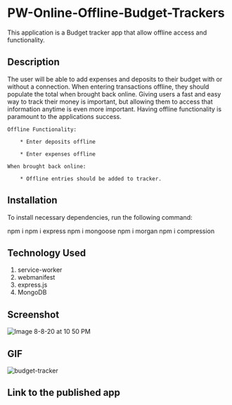 # PW-Online-Offline-Budget-Trackers

This application is a Budget tracker app that allow offline access and functionality. 


## Description

The user will be able to add expenses and deposits to their budget with or without a connection. When entering transactions offline, they should populate the total when brought back online. Giving users a fast and easy way to track their money is important, but allowing them to access that information anytime is even more important. Having offline functionality is paramount to the applications success.

    Offline Functionality:

        * Enter deposits offline

        * Enter expenses offline

    When brought back online:

        * Offline entries should be added to tracker.


## Installation
To install necessary dependencies, run the following command:
  
npm i
npm i express
npm i mongoose
npm i morgan
npm i compression



## Technology Used
1. service-worker
2. webmanifest
3. express.js
4. MongoDB



## Screenshot 
![Image 8-8-20 at 10 50 PM](https://user-images.githubusercontent.com/55207625/89725948-37bd5e80-d9ca-11ea-9845-0a18b8efdd71.jpeg)



## GIF 
![budget-tracker](https://user-images.githubusercontent.com/55207625/89725956-4277f380-d9ca-11ea-8f81-a6003721b493.gif)


## Link to the published app

